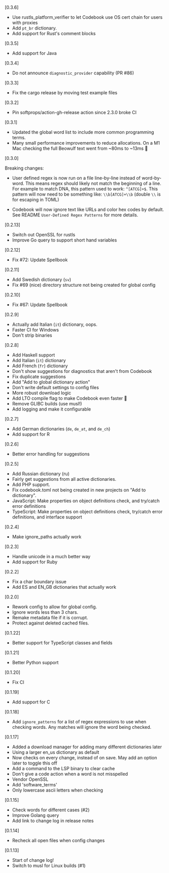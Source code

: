 [0.3.6]

- Use rustls_platform_verifier to let Codebook use OS cert chain for users with proxies
- Add `pt_br` dictionary.
- Add support for Rust's comment blocks

[0.3.5]

- Add support for Java

[0.3.4]

- Do not announce `diagnostic_provider` capability (PR #86)

[0.3.3]

- Fix the cargo release by moving test example files

[0.3.2]

- Pin softprops/action-gh-release action since 2.3.0 broke CI

[0.3.1]

- Updated the global word list to include more common programming terms.
- Many small performance improvements to reduce allocations. On a M1 Mac checking the full Beowulf text went from ~80ms to ~13ms 🚀

[0.3.0]

Breaking changes:

- User defined regex is now run on a file line-by-line instead of word-by-word. This means regex should likely not match the beginning of a line. For example to match DNA, this pattern used to work: `^[ATCG]+$`. This pattern will now need to be something like: `\\b[ATCG]+\\b` (double `\\` is for escaping in TOML)

- Codebook will now ignore text like URLs and color hex codes by default. See README `User-Defined Regex Patterns` for more details.

[0.2.13]

- Switch out OpenSSL for rustls
- Improve Go query to support short hand variables

[0.2.12]

- Fix #72: Update Spellbook

[0.2.11]

- Add Swedish dictionary (`sv`)
- Fix #69 (nice) directory structure not being created for global config

[0.2.10]

- Fix #67: Update Spellbook

[0.2.9]

- Actually add Italian (`it`) dictionary, oops.
- Faster CI for Windows
- Don't strip binaries

[0.2.8]

- Add Haskell support
- Add Italian (`it`) dictionary
- Add French (`fr`) dictionary
- Don't show suggestions for diagnostics that aren't from Codebook
- Fix duplicate suggestions
- Add "Add to global dictionary action"
- Don't write default settings to config files
- More robust download logic
- Add LTO compile flag to make Codebook even faster 🚀
- Remove GLIBC builds (use musl!)
- Add logging and make it configurable

[0.2.7]

- Add German dictionaries (`de`, `de_at`, and `de_ch`)
- Add support for R

[0.2.6]

- Better error handling for suggestions

[0.2.5]

- Add Russian dictionary (ru)
- Fairly get suggestions from all active dictionaries.
- Add PHP support.
- Fix codebook.toml not being created in new projects on "Add to dictionary".
- JavaScript: Make properties on object definitions check, and try/catch error definitions
- TypeScript: Make properties on object definitions check, try/catch error definitions, and interface support

[0.2.4]

- Make ignore_paths actually work

[0.2.3]

- Handle unicode in a much better way
- Add support for Ruby

[0.2.2]

- Fix a char boundary issue
- Add ES and EN_GB dictionaries that actually work

[0.2.0]

- Rework config to allow for global config.
- Ignore words less than 3 chars.
- Remake metadata file if it is corrupt.
- Protect against deleted cached files.

[0.1.22]

- Better support for TypeScript classes and fields

[0.1.21]

- Better Python support

[0.1.20]

- Fix CI

[0.1.19]

- Add support for C

[0.1.18]

- Add `ignore_patterns` for a list of regex expressions to use when checking words. Any matches will ignore the word being checked.

[0.1.17]

- Added a download manager for adding many different dictionaries later
- Using a larger en_us dictionary as default
- Now checks on every change, instead of on save. May add an option later to toggle this off
- Add a command to the LSP binary to clear cache
- Don't give a code action when a word is not misspelled
- Vendor OpenSSL
- Add 'software_terms'
- Only lowercase ascii letters when checking

[0.1.15]

- Check words for different cases (#2)
- Improve Golang query
- Add link to change log in release notes

[0.1.14]

- Recheck all open files when config changes

[0.1.13]

- Start of change log!
- Switch to musl for Linux builds (#1)
